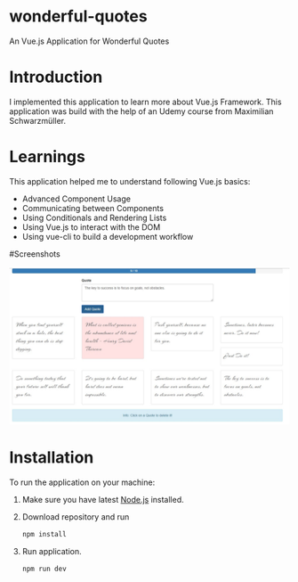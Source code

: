 # wonderful-quotes

An Vue.js Application for Wonderful Quotes

# Introduction

I implemented this application to learn more about Vue.js Framework. This application was build with the help of an Udemy course from Maximilian Schwarzmüller.

# Learnings

This application helped me to understand following Vue.js basics:
- Advanced Component Usage
- Communicating between Components
- Using Conditionals and Rendering Lists
- Using Vue.js to interact with the DOM
- Using vue-cli to build a development workflow

#Screenshots

<img src="/src/assets/screenshot.jpg?raw=true" alt="Wonderful Quotes Application">

# Installation

To run the application on your machine:

1. Make sure you have latest [Node.js](https://nodejs.org/en/) installed.

2. Download repository and run

    ```bash
    npm install
    ```

3. Run application.

    ```bash
    npm run dev 
    ```